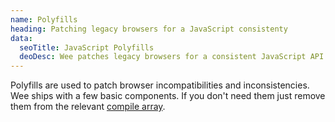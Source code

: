 ```yaml
---
name: Polyfills
heading: Patching legacy browsers for a JavaScript consistenty
data:
  seoTitle: JavaScript Polyfills
  deoDesc: Wee patches legacy browsers for a consistent JavaScript API by using a collection of polyfills to support HTML5, ES5, placeholders, SVGs, and more.
---
```


Polyfills are used to patch browser incompatibilities and inconsistencies. Wee ships with a few basic components. If you don't need them just remove them from the relevant [compile array](/build/config#project).